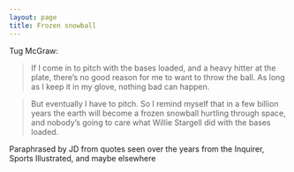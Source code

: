 ```yaml
---
layout: page
title: Frozen snowball
---
```


Tug McGraw:

> If I come in to pitch with the bases loaded, and a heavy hitter at the plate, there’s no good reason for me to want to throw the ball. As long as I keep it in my glove, nothing bad can happen. 

> But eventually I have to pitch. So I remind myself that in a few billion years the earth will become a frozen snowball hurtling through space, and nobody’s going to care what Willie Stargell did with the bases loaded.

Paraphrased by JD from quotes seen over the years from the Inquirer, Sports Illustrated, and maybe elsewhere
